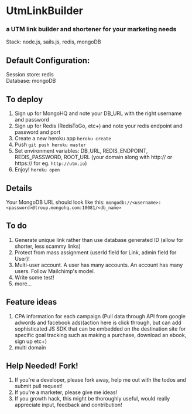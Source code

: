 # UtmLinkBuilder
### a UTM link builder and shortener for your marketing needs
Stack: node.js, sails.js, redis, mongoDB

Default Configuration:
-----
Session store: redis  
Database: mongoDB

To deploy
-----
1. Sign up for MongoHQ and note your DB_URL with the right username and password
2. Sign up for Redis (RedisToGo, etc+) and note your redis endpoint and password and port
1. Create a new heroku app `heroku create`
2. Push `git push heroku master`
3. Set environment variables: DB_URL, REDIS_ENDPOINT, REDIS_PASSWORD, ROOT_URL (your domain along with http:// or https:// for eg. `http://utm.io`)
4. Enjoy! `heroku open`

Details
-----
Your MongoDB URL should look like this: `mongodb://<username>:<password>@troup.mongohq.com:10081/<db_name>`


To do
-----
1. Generate unique link rather than use database generated ID (allow for shorter, less scammy links)
2. Protect from mass assignment (userId field for Link, admin field for User)!
3. Multi-user account. A user has many accounts. An account has many users. Follow Mailchimp's model.
4. Write some test!
5. more...


Feature ideas
-----
1. CPA information for each campaign (Pull data through API from google adwords and facebook ads)(action here is click through, but can add sophisticated JS SDK that can be embedded on the destination site for specific goal tracking such as making a purchase, download an ebook, sign up etc+)
3. multi domain


Help Needed! Fork!
-----
1. If you're a developer, please fork away, help me out with the todos and submit pull request!
2. If you're a marketer, please give me ideas!
3. If you growth hack, this might be thoroughly useful, would really appreciate input, feedback and contribution!